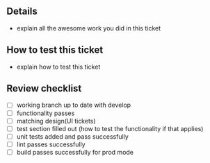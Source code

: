 ## Details

- explain all the awesome work you did in this ticket

## How to test this ticket
- explain how to test this ticket

## Review checklist
- [ ] working branch up to date with develop
- [ ] functionality passes
- [ ] matching design(UI tickets)
- [ ] test section filled out (how to test the functionality if that applies)
- [ ] unit tests added and pass successfully
- [ ] lint passes successfully
- [ ] build passes successfully for prod mode
